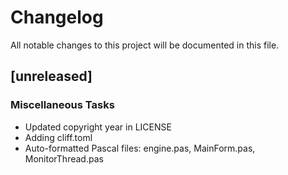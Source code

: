 # Changelog
All notable changes to this project will be documented in this file.

## [unreleased]

### Miscellaneous Tasks

- Updated copyright year in LICENSE
- Adding cliff.toml
- Auto-formatted Pascal files: engine.pas, MainForm.pas, MonitorThread.pas

<!-- generated by git-cliff -->
